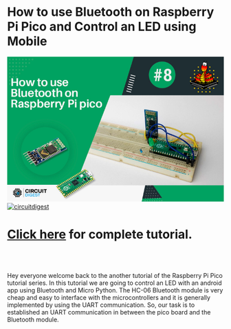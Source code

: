 # How to use Bluetooth on Raspberry Pi Pico and Control an LED using Mobile

<img src="https://github.com/Circuit-Digest/Raspberry_Pi_Pico_Tutorial/blob/main/T8_bluetooth_pico_hc05_led_blink/images/T7_How-to-Use-Bluetooth-on-Raspberry-Pi.jpg" alt="alt_text" title="image_tooltip">


<br>
<a href="https://circuitdigest.com/microcontroller-projects/how-to-use-bluetooth-on-raspberry-pi-pico-and-control-led-using-mobile"><img src="https://img.shields.io/static/v1?label=&labelColor=505050&message=BLUETOOTH ON RASPBERRY PI PICO CIRCUIT DIGEST&color=%230076D6&style=social&logo=google-chrome&logoColor=%230076D6" alt="circuitdigest"/></a>
<br>

[<h1>Click here](https://circuitdigest.com/microcontroller-projects/how-to-use-bluetooth-on-raspberry-pi-pico-and-control-led-using-mobile) for complete tutorial.</h1>

<br>

<br>
<br>
Hey everyone welcome back to the another tutorial of the Raspberry Pi Pico tutorial series. In this tutorial we are going to control an LED with an android app using Bluetooth and Micro Python. The HC-06 Bluetooth module is very cheap and easy to interface with the microcontrollers and it is generally implemented by using the UART communication. So, our task is to established an UART communication in between the pico board and the Bluetooth module.
<br>

